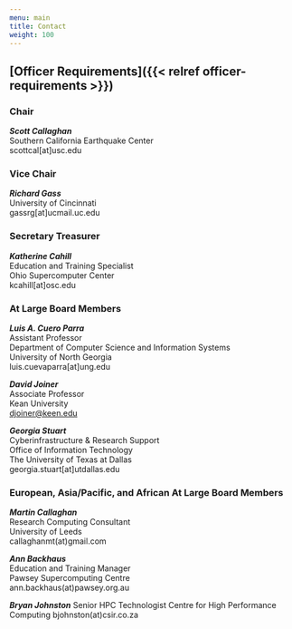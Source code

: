 ```yaml
---
menu: main
title: Contact
weight: 100
---
```



## [Officer Requirements]({{< relref officer-requirements >}})

### Chair

**_Scott Callaghan_**  
Southern California Earthquake Center  
scottcal[at]usc.edu  

### Vice Chair

**_Richard Gass_**  
University of Cincinnati  
gassrg[at]ucmail.uc.edu  

### Secretary Treasurer  

**_Katherine Cahill_**  
Education and Training Specialist  
Ohio Supercomputer Center  
kcahill[at]osc.edu  

### At Large Board Members  

**_Luis A. Cuero Parra_**  
Assistant Professor  
Department of Computer Science and Information Systems  
University of North Georgia  
luis.cuevaparra[at]ung.edu

**_David Joiner_**  
Associate Professor  
Kean University  
djoiner@keen.edu  

**_Georgia Stuart_**  
Cyberinfrastructure & Research Support  
Office of Information Technology  
The University of Texas at Dallas  
georgia.stuart[at]utdallas.edu  

### European, Asia/Pacific, and African At Large Board Members

**_Martin Callaghan_**  
Research Computing Consultant  
University of Leeds  
callaghanmt(at)gmail.com  

**_Ann Backhaus_**  
Education and Training Manager  
Pawsey Supercomputing Centre  
ann.backhaus(at)pawsey.org.au  

**_Bryan Johnston_**
Senior HPC Technologist
Centre for High Performance Computing
bjohnston(at)csir.co.za
